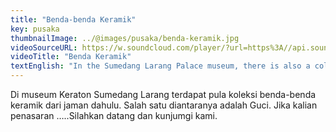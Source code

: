 ```yaml
---
title: "Benda-benda Keramik"
key: pusaka
thumbnailImage: ../@images/pusaka/benda-keramik.jpg
videoSourceURL: https://w.soundcloud.com/player/?url=https%3A//api.soundcloud.com/tracks/1171307653&color=%23ff5500&auto_play=true&hide_related=false&show_comments=true&show_user=true&show_reposts=false&show_teaser=true
videoTitle: "Benda Keramik"
textEnglish: "In the Sumedang Larang Palace museum, there is also a collection of ceramic objects from antiquity. One of them is Guci. If you Curious …..Please come and visit us."
---
```


Di museum Keraton Sumedang Larang terdapat pula koleksi benda-benda keramik dari jaman dahulu. Salah satu diantaranya adalah Guci. Jika kalian penasaran …..Silahkan datang dan kunjumgi kami.